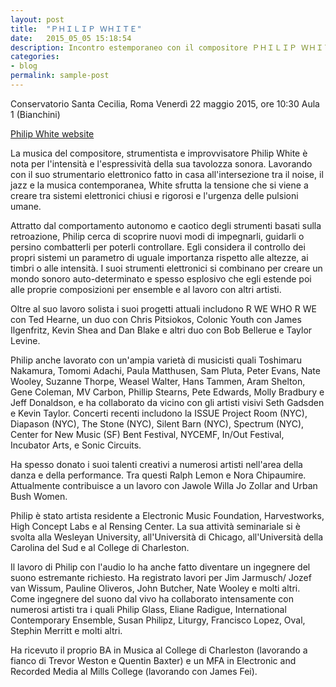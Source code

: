 ```yaml
---
layout: post
title:  "ＰＨＩＬＩＰ ＷＨＩＴＥ"
date:   2015_05_05 15:18:54
description: Incontro estemporaneo con il compositore ＰＨＩＬＩＰ ＷＨＩＴＥ
categories:
- blog
permalink: sample-post
---
```


Conservatorio Santa Cecilia, Roma
Venerdì 22 maggio 2015, ore 10:30 Aula 1 (Bianchini)

[Philip White website](http://prwhite.net)


La musica del compositore, strumentista e improvvisatore Philip White è
nota per l'intensità e  l'espressività  della  sua  tavolozza  sonora.
Lavorando  con  il  suo   strumentario   elettronico   fatto   in   casa
all'intersezione tra il noise, il jazz e la musica contemporanea,  White
sfrutta la tensione che si viene a creare tra sistemi elettronici chiusi
e rigorosi e l'urgenza delle pulsioni umane.

Attratto dal comportamento autonomo e  caotico  degli  strumenti  basati
sulla retroazione, Philip cerca di scoprire nuovi  modi  di  impegnarli,
guidarli o persino combatterli per poterli controllare.  Egli  considera
il controllo dei  propri  sistemi  un  parametro  di  uguale  importanza
rispetto alle altezze, ai timbri o alle  intensità.  I  suoi  strumenti
elettronici si combinano per creare un mondo sonoro  auto-determinato  e
spesso esplosivo che egli estende  poi  alle  proprie  composizioni  per
ensemble e al lavoro con altri artisti.

Oltre al suo lavoro solista i suoi progetti attuali includono R WE WHO R
WE con Ted Hearne, un duo con Chris Pitsiokos, Colonic Youth  con  James
Ilgenfritz, Kevin Shea and Dan Blake e altri  duo  con  Bob  Bellerue  e
Taylor Levine.

Philip anche lavorato con un'ampia varietà di musicisti quali Toshimaru
Nakamura, Tomomi Adachi, Paula Matthusen, Sam Pluta, Peter  Evans,  Nate
Wooley, Suzanne Thorpe, Weasel Walter, Hans Tammen, Aram  Shelton,  Gene
Coleman, MV Carbon, Phillip Stearns, Pete Edwards, Molly Bradbury e Jeff
Donaldson, e ha collaborato  da  vicino  con  gli  artisti  visivi  Seth
Gadsden e Kevin Taylor. Concerti recenti includono la ISSUE Project Room
(NYC), Diapason (NYC), The Stone  (NYC),  Silent  Barn  (NYC),  Spectrum
(NYC), Center for New Music (SF) Bent Festival, NYCEMF, In/Out Festival,
Incubator Arts, e Sonic Circuits.

Ha spesso donato i suoi talenti creativi a  numerosi  artisti  nell'area
della  danza  e  della  performance.  Tra  questi  Ralph  Lemon  e  Nora
Chipaumire. Attualmente contribuisce a un lavoro  con  Jawole  Willa  Jo
Zollar and Urban Bush Women.

Philip  è  stato  artista  residente  a  Electronic  Music  Foundation,
Harvestworks, High Concept Labs e al Rensing Center.  La  sua  attività
seminariale si è svolta alla Wesleyan  University,  all'Università  di
Chicago,  all'Università  della  Carolina  del  Sud  e  al  College  di
Charleston.

Il lavoro di Philip con l'audio lo ha anche fatto diventare un ingegnere
del suono estremante richiesto. Ha registrato lavori per  Jim  Jarmusch/
Jozef van Wissum, Pauline Oliveros, John Butcher, Nate  Wooley  e  molti
altri. Come ingegnere del suono dal vivo ha collaborato intensamente con
numerosi artisti tra i quali Philip Glass, Eliane Radigue, International
Contemporary Ensemble, Susan Philipz, Liturgy,  Francisco  Lopez,  Oval,
Stephin Merritt e molti altri.

Ha ricevuto il proprio BA in Musica al College di Charleston  (lavorando
a fianco di Trevor Weston e Quentin Baxter) e un MFA in  Electronic  and
Recorded Media al Mills College (lavorando con James Fei).
